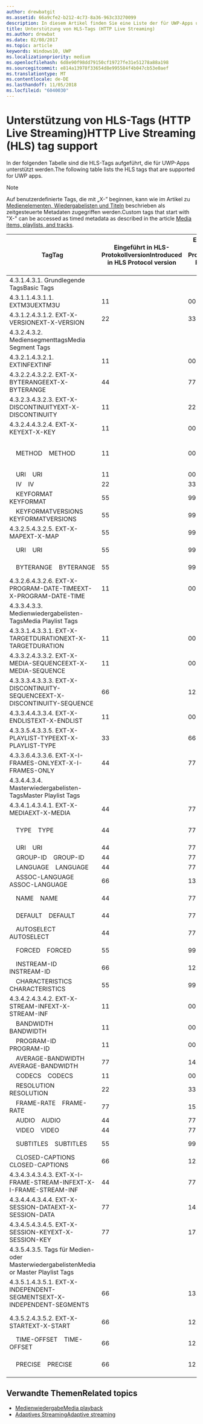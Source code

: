 ```yaml
---
author: drewbatgit
ms.assetid: 66a9cfe2-b212-4c73-8a36-963c33270099
description: In diesem Artikel finden Sie eine Liste der für UWP-Apps unterstützten Tags für das HLS-Protokoll (HTTP Live Streaming).
title: Unterstützung von HLS-Tags (HTTP Live Streaming)
ms.author: drewbat
ms.date: 02/08/2017
ms.topic: article
keywords: Windows10, UWP
ms.localizationpriority: medium
ms.openlocfilehash: 6d8e90f98dd79150cf19727fe31e51278a88a198
ms.sourcegitcommit: e814a13978f33654d8e995584f4b047cb53e0aef
ms.translationtype: MT
ms.contentlocale: de-DE
ms.lasthandoff: 11/05/2018
ms.locfileid: "6040030"
---
```

# <a name="http-live-streaming-hls-tag-support"></a><span data-ttu-id="d66b5-104">Unterstützung von HLS-Tags (HTTP Live Streaming)</span><span class="sxs-lookup"><span data-stu-id="d66b5-104">HTTP Live Streaming (HLS) tag support</span></span>
<span data-ttu-id="d66b5-105">In der folgenden Tabelle sind die HLS-Tags aufgeführt, die für UWP-Apps unterstützt werden.</span><span class="sxs-lookup"><span data-stu-id="d66b5-105">The following table lists the HLS tags that are supported for UWP apps.</span></span>

> [!NOTE] 
> <span data-ttu-id="d66b5-106">Auf benutzerdefinierte Tags, die mit „X-” beginnen, kann wie im Artikel zu [Medienelementen, Wiedergabelisten und Titeln](media-playback-with-mediasource.md) beschrieben als zeitgesteuerte Metadaten zugegriffen werden.</span><span class="sxs-lookup"><span data-stu-id="d66b5-106">Custom tags that start with "X-" can be accessed as timed metadata as described in the article [Media items, playlists, and tracks](media-playback-with-mediasource.md).</span></span>

|<span data-ttu-id="d66b5-107">Tag</span><span class="sxs-lookup"><span data-stu-id="d66b5-107">Tag</span></span> |<span data-ttu-id="d66b5-108">Eingeführt in HLS-Protokollversion</span><span class="sxs-lookup"><span data-stu-id="d66b5-108">Introduced in HLS Protocol version</span></span>|<span data-ttu-id="d66b5-109">Entwurfsversion des HLS-Protokolldokuments</span><span class="sxs-lookup"><span data-stu-id="d66b5-109">HLS Protocol Document Draft Version</span></span>|<span data-ttu-id="d66b5-110">Erforderlich auf dem Client</span><span class="sxs-lookup"><span data-stu-id="d66b5-110">Required on Client</span></span>|<span data-ttu-id="d66b5-111">Juliversion von Windows 10</span><span class="sxs-lookup"><span data-stu-id="d66b5-111">July release of Windows 10</span></span>|<span data-ttu-id="d66b5-112">Windows 10, Version 1511</span><span class="sxs-lookup"><span data-stu-id="d66b5-112">Windows 10, Version 1511</span></span>|<span data-ttu-id="d66b5-113">Windows 10, Version 1607</span><span class="sxs-lookup"><span data-stu-id="d66b5-113">Windows 10, Version 1607</span></span> |
|---------------------|-----------|--------------|---------|--------------|-----|-----|
|<span data-ttu-id="d66b5-114">4.3.1.</span><span class="sxs-lookup"><span data-stu-id="d66b5-114">4.3.1.</span></span>  <span data-ttu-id="d66b5-115">Grundlegende Tags</span><span class="sxs-lookup"><span data-stu-id="d66b5-115">Basic Tags</span></span>                 |             |                   |         |             |     |    |
| <span data-ttu-id="d66b5-116">4.3.1.1.</span><span class="sxs-lookup"><span data-stu-id="d66b5-116">4.3.1.1.</span></span>  <span data-ttu-id="d66b5-117">EXTM3U</span><span class="sxs-lookup"><span data-stu-id="d66b5-117">EXTM3U</span></span> |<span data-ttu-id="d66b5-118">1</span><span class="sxs-lookup"><span data-stu-id="d66b5-118">1</span></span>|<span data-ttu-id="d66b5-119">0</span><span class="sxs-lookup"><span data-stu-id="d66b5-119">0</span></span>|<span data-ttu-id="d66b5-120">ERFORDERLICH</span><span class="sxs-lookup"><span data-stu-id="d66b5-120">REQUIRED</span></span>|<span data-ttu-id="d66b5-121">Unterstützt</span><span class="sxs-lookup"><span data-stu-id="d66b5-121">Supported</span></span>|<span data-ttu-id="d66b5-122">Unterstützt</span><span class="sxs-lookup"><span data-stu-id="d66b5-122">Supported</span></span>|<span data-ttu-id="d66b5-123">Unterstützt</span><span class="sxs-lookup"><span data-stu-id="d66b5-123">Supported</span></span>|
| <span data-ttu-id="d66b5-124">4.3.1.2.</span><span class="sxs-lookup"><span data-stu-id="d66b5-124">4.3.1.2.</span></span>  <span data-ttu-id="d66b5-125">EXT-X-VERSION</span><span class="sxs-lookup"><span data-stu-id="d66b5-125">EXT-X-VERSION</span></span> |<span data-ttu-id="d66b5-126">2</span><span class="sxs-lookup"><span data-stu-id="d66b5-126">2</span></span>|<span data-ttu-id="d66b5-127">3</span><span class="sxs-lookup"><span data-stu-id="d66b5-127">3</span></span>|<span data-ttu-id="d66b5-128">ERFORDERLICH</span><span class="sxs-lookup"><span data-stu-id="d66b5-128">REQUIRED</span></span>|<span data-ttu-id="d66b5-129">Unterstützt</span><span class="sxs-lookup"><span data-stu-id="d66b5-129">Supported</span></span>|<span data-ttu-id="d66b5-130">Unterstützt</span><span class="sxs-lookup"><span data-stu-id="d66b5-130">Supported</span></span>|<span data-ttu-id="d66b5-131">Unterstützt</span><span class="sxs-lookup"><span data-stu-id="d66b5-131">Supported</span></span>
|<span data-ttu-id="d66b5-132">4.3.2.</span><span class="sxs-lookup"><span data-stu-id="d66b5-132">4.3.2.</span></span>  <span data-ttu-id="d66b5-133">Mediensegmenttags</span><span class="sxs-lookup"><span data-stu-id="d66b5-133">Media Segment Tags</span></span>                 |             |                   |         |             |     |    | 
| <span data-ttu-id="d66b5-134">4.3.2.1.</span><span class="sxs-lookup"><span data-stu-id="d66b5-134">4.3.2.1.</span></span>  <span data-ttu-id="d66b5-135">EXTINF</span><span class="sxs-lookup"><span data-stu-id="d66b5-135">EXTINF</span></span>  |<span data-ttu-id="d66b5-136">1</span><span class="sxs-lookup"><span data-stu-id="d66b5-136">1</span></span>|<span data-ttu-id="d66b5-137">0</span><span class="sxs-lookup"><span data-stu-id="d66b5-137">0</span></span>|<span data-ttu-id="d66b5-138">ERFORDERLICH</span><span class="sxs-lookup"><span data-stu-id="d66b5-138">REQUIRED</span></span>|<span data-ttu-id="d66b5-139">Unterstützt</span><span class="sxs-lookup"><span data-stu-id="d66b5-139">Supported</span></span>|<span data-ttu-id="d66b5-140">Unterstützt</span><span class="sxs-lookup"><span data-stu-id="d66b5-140">Supported</span></span>|<span data-ttu-id="d66b5-141">Unterstützt</span><span class="sxs-lookup"><span data-stu-id="d66b5-141">Supported</span></span>
| <span data-ttu-id="d66b5-142">4.3.2.2.</span><span class="sxs-lookup"><span data-stu-id="d66b5-142">4.3.2.2.</span></span>  <span data-ttu-id="d66b5-143">EXT-X-BYTERANGE</span><span class="sxs-lookup"><span data-stu-id="d66b5-143">EXT-X-BYTERANGE</span></span> |<span data-ttu-id="d66b5-144">4</span><span class="sxs-lookup"><span data-stu-id="d66b5-144">4</span></span>|<span data-ttu-id="d66b5-145">7</span><span class="sxs-lookup"><span data-stu-id="d66b5-145">7</span></span>|<span data-ttu-id="d66b5-146">OPTIONAL</span><span class="sxs-lookup"><span data-stu-id="d66b5-146">OPTIONAL</span></span>|<span data-ttu-id="d66b5-147">Unterstützt</span><span class="sxs-lookup"><span data-stu-id="d66b5-147">Supported</span></span>|<span data-ttu-id="d66b5-148">Unterstützt</span><span class="sxs-lookup"><span data-stu-id="d66b5-148">Supported</span></span>|<span data-ttu-id="d66b5-149">Unterstützt</span><span class="sxs-lookup"><span data-stu-id="d66b5-149">Supported</span></span>|
| <span data-ttu-id="d66b5-150">4.3.2.3.</span><span class="sxs-lookup"><span data-stu-id="d66b5-150">4.3.2.3.</span></span>  <span data-ttu-id="d66b5-151">EXT-X-DISCONTINUITY</span><span class="sxs-lookup"><span data-stu-id="d66b5-151">EXT-X-DISCONTINUITY</span></span> |<span data-ttu-id="d66b5-152">1</span><span class="sxs-lookup"><span data-stu-id="d66b5-152">1</span></span>|<span data-ttu-id="d66b5-153">2</span><span class="sxs-lookup"><span data-stu-id="d66b5-153">2</span></span>|<span data-ttu-id="d66b5-154">OPTIONAL</span><span class="sxs-lookup"><span data-stu-id="d66b5-154">OPTIONAL</span></span>|<span data-ttu-id="d66b5-155">Unterstützt</span><span class="sxs-lookup"><span data-stu-id="d66b5-155">Supported</span></span>|<span data-ttu-id="d66b5-156">Unterstützt</span><span class="sxs-lookup"><span data-stu-id="d66b5-156">Supported</span></span>|<span data-ttu-id="d66b5-157">Unterstützt</span><span class="sxs-lookup"><span data-stu-id="d66b5-157">Supported</span></span>|
| <span data-ttu-id="d66b5-158">4.3.2.4.</span><span class="sxs-lookup"><span data-stu-id="d66b5-158">4.3.2.4.</span></span>  <span data-ttu-id="d66b5-159">EXT-X-KEY</span><span class="sxs-lookup"><span data-stu-id="d66b5-159">EXT-X-KEY</span></span> |<span data-ttu-id="d66b5-160">1</span><span class="sxs-lookup"><span data-stu-id="d66b5-160">1</span></span>|<span data-ttu-id="d66b5-161">0</span><span class="sxs-lookup"><span data-stu-id="d66b5-161">0</span></span>|<span data-ttu-id="d66b5-162">OPTIONAL</span><span class="sxs-lookup"><span data-stu-id="d66b5-162">OPTIONAL</span></span>|<span data-ttu-id="d66b5-163">Unterstützt</span><span class="sxs-lookup"><span data-stu-id="d66b5-163">Supported</span></span>|<span data-ttu-id="d66b5-164">Unterstützt</span><span class="sxs-lookup"><span data-stu-id="d66b5-164">Supported</span></span>|<span data-ttu-id="d66b5-165">Unterstützt</span><span class="sxs-lookup"><span data-stu-id="d66b5-165">Supported</span></span>|
|<span data-ttu-id="d66b5-166">&nbsp;&nbsp;&nbsp; METHOD</span><span class="sxs-lookup"><span data-stu-id="d66b5-166">&nbsp;&nbsp;&nbsp; METHOD</span></span>|<span data-ttu-id="d66b5-167">1</span><span class="sxs-lookup"><span data-stu-id="d66b5-167">1</span></span>|<span data-ttu-id="d66b5-168">0</span><span class="sxs-lookup"><span data-stu-id="d66b5-168">0</span></span>|<span data-ttu-id="d66b5-169">Attribut</span><span class="sxs-lookup"><span data-stu-id="d66b5-169">Attribute</span></span>|<span data-ttu-id="d66b5-170">„NONE, AES-128”</span><span class="sxs-lookup"><span data-stu-id="d66b5-170">"NONE, AES-128"</span></span>|<span data-ttu-id="d66b5-171">„NONE, AES-128”</span><span class="sxs-lookup"><span data-stu-id="d66b5-171">"NONE, AES-128"</span></span>|<span data-ttu-id="d66b5-172">„NONE, AES-128, SAMPLE-AES”</span><span class="sxs-lookup"><span data-stu-id="d66b5-172">"NONE, AES-128, SAMPLE-AES"</span></span>|
|<span data-ttu-id="d66b5-173">&nbsp;&nbsp;&nbsp; URI</span><span class="sxs-lookup"><span data-stu-id="d66b5-173">&nbsp;&nbsp;&nbsp; URI</span></span>|<span data-ttu-id="d66b5-174">1</span><span class="sxs-lookup"><span data-stu-id="d66b5-174">1</span></span>|<span data-ttu-id="d66b5-175">0</span><span class="sxs-lookup"><span data-stu-id="d66b5-175">0</span></span>|<span data-ttu-id="d66b5-176">Attribut</span><span class="sxs-lookup"><span data-stu-id="d66b5-176">Attribute</span></span>|<span data-ttu-id="d66b5-177">Unterstützt</span><span class="sxs-lookup"><span data-stu-id="d66b5-177">Supported</span></span>|<span data-ttu-id="d66b5-178">Unterstützt</span><span class="sxs-lookup"><span data-stu-id="d66b5-178">Supported</span></span>|<span data-ttu-id="d66b5-179">Unterstützt</span><span class="sxs-lookup"><span data-stu-id="d66b5-179">Supported</span></span>|
|<span data-ttu-id="d66b5-180">&nbsp;&nbsp;&nbsp; IV</span><span class="sxs-lookup"><span data-stu-id="d66b5-180">&nbsp;&nbsp;&nbsp; IV</span></span>|<span data-ttu-id="d66b5-181">2</span><span class="sxs-lookup"><span data-stu-id="d66b5-181">2</span></span>|<span data-ttu-id="d66b5-182">3</span><span class="sxs-lookup"><span data-stu-id="d66b5-182">3</span></span>|<span data-ttu-id="d66b5-183">Attribut</span><span class="sxs-lookup"><span data-stu-id="d66b5-183">Attribute</span></span>|<span data-ttu-id="d66b5-184">Unterstützt</span><span class="sxs-lookup"><span data-stu-id="d66b5-184">Supported</span></span>|<span data-ttu-id="d66b5-185">Unterstützt</span><span class="sxs-lookup"><span data-stu-id="d66b5-185">Supported</span></span>|<span data-ttu-id="d66b5-186">Unterstützt</span><span class="sxs-lookup"><span data-stu-id="d66b5-186">Supported</span></span>|
|<span data-ttu-id="d66b5-187">&nbsp;&nbsp;&nbsp; KEYFORMAT</span><span class="sxs-lookup"><span data-stu-id="d66b5-187">&nbsp;&nbsp;&nbsp; KEYFORMAT</span></span>|<span data-ttu-id="d66b5-188">5</span><span class="sxs-lookup"><span data-stu-id="d66b5-188">5</span></span>|<span data-ttu-id="d66b5-189">9</span><span class="sxs-lookup"><span data-stu-id="d66b5-189">9</span></span>|<span data-ttu-id="d66b5-190">Attribut</span><span class="sxs-lookup"><span data-stu-id="d66b5-190">Attribute</span></span>|<span data-ttu-id="d66b5-191">Nicht unterstützt</span><span class="sxs-lookup"><span data-stu-id="d66b5-191">Not Supported</span></span>|<span data-ttu-id="d66b5-192">Nicht unterstützt</span><span class="sxs-lookup"><span data-stu-id="d66b5-192">Not Supported</span></span>|<span data-ttu-id="d66b5-193">Nicht unterstützt</span><span class="sxs-lookup"><span data-stu-id="d66b5-193">Not Supported</span></span>|
|<span data-ttu-id="d66b5-194">&nbsp;&nbsp;&nbsp; KEYFORMATVERSIONS</span><span class="sxs-lookup"><span data-stu-id="d66b5-194">&nbsp;&nbsp;&nbsp; KEYFORMATVERSIONS</span></span>|<span data-ttu-id="d66b5-195">5</span><span class="sxs-lookup"><span data-stu-id="d66b5-195">5</span></span>|<span data-ttu-id="d66b5-196">9</span><span class="sxs-lookup"><span data-stu-id="d66b5-196">9</span></span>|<span data-ttu-id="d66b5-197">Attribut</span><span class="sxs-lookup"><span data-stu-id="d66b5-197">Attribute</span></span>|<span data-ttu-id="d66b5-198">Nicht unterstützt</span><span class="sxs-lookup"><span data-stu-id="d66b5-198">Not Supported</span></span>|<span data-ttu-id="d66b5-199">Nicht unterstützt</span><span class="sxs-lookup"><span data-stu-id="d66b5-199">Not Supported</span></span>|<span data-ttu-id="d66b5-200">Nicht unterstützt</span><span class="sxs-lookup"><span data-stu-id="d66b5-200">Not Supported</span></span>|
| <span data-ttu-id="d66b5-201">4.3.2.5.</span><span class="sxs-lookup"><span data-stu-id="d66b5-201">4.3.2.5.</span></span>  <span data-ttu-id="d66b5-202">EXT-X-MAP</span><span class="sxs-lookup"><span data-stu-id="d66b5-202">EXT-X-MAP</span></span> |<span data-ttu-id="d66b5-203">5</span><span class="sxs-lookup"><span data-stu-id="d66b5-203">5</span></span>|<span data-ttu-id="d66b5-204">9</span><span class="sxs-lookup"><span data-stu-id="d66b5-204">9</span></span>|<span data-ttu-id="d66b5-205">OPTIONAL</span><span class="sxs-lookup"><span data-stu-id="d66b5-205">OPTIONAL</span></span>|<span data-ttu-id="d66b5-206">Nicht unterstützt</span><span class="sxs-lookup"><span data-stu-id="d66b5-206">Not Supported</span></span>|<span data-ttu-id="d66b5-207">Nicht unterstützt</span><span class="sxs-lookup"><span data-stu-id="d66b5-207">Not Supported</span></span>|<span data-ttu-id="d66b5-208">Nicht unterstützt</span><span class="sxs-lookup"><span data-stu-id="d66b5-208">Not Supported</span></span>|
|<span data-ttu-id="d66b5-209">&nbsp;&nbsp;&nbsp; URI</span><span class="sxs-lookup"><span data-stu-id="d66b5-209">&nbsp;&nbsp;&nbsp; URI</span></span>|<span data-ttu-id="d66b5-210">5</span><span class="sxs-lookup"><span data-stu-id="d66b5-210">5</span></span>|<span data-ttu-id="d66b5-211">9</span><span class="sxs-lookup"><span data-stu-id="d66b5-211">9</span></span>|<span data-ttu-id="d66b5-212">Attribut</span><span class="sxs-lookup"><span data-stu-id="d66b5-212">Attribute</span></span>|<span data-ttu-id="d66b5-213">Nicht unterstützt</span><span class="sxs-lookup"><span data-stu-id="d66b5-213">Not Supported</span></span>|<span data-ttu-id="d66b5-214">Nicht unterstützt</span><span class="sxs-lookup"><span data-stu-id="d66b5-214">Not Supported</span></span>|<span data-ttu-id="d66b5-215">Nicht unterstützt</span><span class="sxs-lookup"><span data-stu-id="d66b5-215">Not Supported</span></span>|
|<span data-ttu-id="d66b5-216">&nbsp;&nbsp;&nbsp; BYTERANGE</span><span class="sxs-lookup"><span data-stu-id="d66b5-216">&nbsp;&nbsp;&nbsp; BYTERANGE</span></span>|<span data-ttu-id="d66b5-217">5</span><span class="sxs-lookup"><span data-stu-id="d66b5-217">5</span></span>|<span data-ttu-id="d66b5-218">9</span><span class="sxs-lookup"><span data-stu-id="d66b5-218">9</span></span>|<span data-ttu-id="d66b5-219">Attribut</span><span class="sxs-lookup"><span data-stu-id="d66b5-219">Attribute</span></span>|<span data-ttu-id="d66b5-220">Nicht unterstützt</span><span class="sxs-lookup"><span data-stu-id="d66b5-220">Not Supported</span></span>|<span data-ttu-id="d66b5-221">Nicht unterstützt</span><span class="sxs-lookup"><span data-stu-id="d66b5-221">Not Supported</span></span>|<span data-ttu-id="d66b5-222">Nicht unterstützt</span><span class="sxs-lookup"><span data-stu-id="d66b5-222">Not Supported</span></span>|
| <span data-ttu-id="d66b5-223">4.3.2.6.</span><span class="sxs-lookup"><span data-stu-id="d66b5-223">4.3.2.6.</span></span>  <span data-ttu-id="d66b5-224">EXT-X-PROGRAM-DATE-TIME</span><span class="sxs-lookup"><span data-stu-id="d66b5-224">EXT-X-PROGRAM-DATE-TIME</span></span> |<span data-ttu-id="d66b5-225">1</span><span class="sxs-lookup"><span data-stu-id="d66b5-225">1</span></span>|<span data-ttu-id="d66b5-226">0</span><span class="sxs-lookup"><span data-stu-id="d66b5-226">0</span></span>|<span data-ttu-id="d66b5-227">OPTIONAL</span><span class="sxs-lookup"><span data-stu-id="d66b5-227">OPTIONAL</span></span>|<span data-ttu-id="d66b5-228">Nicht unterstützt</span><span class="sxs-lookup"><span data-stu-id="d66b5-228">Not Supported</span></span>|<span data-ttu-id="d66b5-229">Nicht unterstützt</span><span class="sxs-lookup"><span data-stu-id="d66b5-229">Not Supported</span></span>|<span data-ttu-id="d66b5-230">Nicht unterstützt</span><span class="sxs-lookup"><span data-stu-id="d66b5-230">Not Supported</span></span>|
|<span data-ttu-id="d66b5-231">4.3.3.</span><span class="sxs-lookup"><span data-stu-id="d66b5-231">4.3.3.</span></span>  <span data-ttu-id="d66b5-232">Medienwiedergabelisten-Tags</span><span class="sxs-lookup"><span data-stu-id="d66b5-232">Media Playlist Tags</span></span>                 |             |                   |         |             |     |    | 
| <span data-ttu-id="d66b5-233">4.3.3.1.</span><span class="sxs-lookup"><span data-stu-id="d66b5-233">4.3.3.1.</span></span>  <span data-ttu-id="d66b5-234">EXT-X-TARGETDURATION</span><span class="sxs-lookup"><span data-stu-id="d66b5-234">EXT-X-TARGETDURATION</span></span>  |<span data-ttu-id="d66b5-235">1</span><span class="sxs-lookup"><span data-stu-id="d66b5-235">1</span></span>|<span data-ttu-id="d66b5-236">0</span><span class="sxs-lookup"><span data-stu-id="d66b5-236">0</span></span>|<span data-ttu-id="d66b5-237">ERFORDERLICH</span><span class="sxs-lookup"><span data-stu-id="d66b5-237">REQUIRED</span></span>|<span data-ttu-id="d66b5-238">Unterstützt</span><span class="sxs-lookup"><span data-stu-id="d66b5-238">Supported</span></span>|<span data-ttu-id="d66b5-239">Unterstützt</span><span class="sxs-lookup"><span data-stu-id="d66b5-239">Supported</span></span>|<span data-ttu-id="d66b5-240">Unterstützt</span><span class="sxs-lookup"><span data-stu-id="d66b5-240">Supported</span></span>|
| <span data-ttu-id="d66b5-241">4.3.3.2.</span><span class="sxs-lookup"><span data-stu-id="d66b5-241">4.3.3.2.</span></span>  <span data-ttu-id="d66b5-242">EXT-X-MEDIA-SEQUENCE</span><span class="sxs-lookup"><span data-stu-id="d66b5-242">EXT-X-MEDIA-SEQUENCE</span></span>  |<span data-ttu-id="d66b5-243">1</span><span class="sxs-lookup"><span data-stu-id="d66b5-243">1</span></span>|<span data-ttu-id="d66b5-244">0</span><span class="sxs-lookup"><span data-stu-id="d66b5-244">0</span></span>|<span data-ttu-id="d66b5-245">OPTIONAL</span><span class="sxs-lookup"><span data-stu-id="d66b5-245">OPTIONAL</span></span>|<span data-ttu-id="d66b5-246">Unterstützt</span><span class="sxs-lookup"><span data-stu-id="d66b5-246">Supported</span></span>|<span data-ttu-id="d66b5-247">Unterstützt</span><span class="sxs-lookup"><span data-stu-id="d66b5-247">Supported</span></span>|<span data-ttu-id="d66b5-248">Unterstützt</span><span class="sxs-lookup"><span data-stu-id="d66b5-248">Supported</span></span>|
| <span data-ttu-id="d66b5-249">4.3.3.3.</span><span class="sxs-lookup"><span data-stu-id="d66b5-249">4.3.3.3.</span></span>  <span data-ttu-id="d66b5-250">EXT-X-DISCONTINUITY-SEQUENCE</span><span class="sxs-lookup"><span data-stu-id="d66b5-250">EXT-X-DISCONTINUITY-SEQUENCE</span></span>|<span data-ttu-id="d66b5-251">6</span><span class="sxs-lookup"><span data-stu-id="d66b5-251">6</span></span>|<span data-ttu-id="d66b5-252">12</span><span class="sxs-lookup"><span data-stu-id="d66b5-252">12</span></span>|<span data-ttu-id="d66b5-253">OPTIONAL</span><span class="sxs-lookup"><span data-stu-id="d66b5-253">OPTIONAL</span></span>|<span data-ttu-id="d66b5-254">Nicht unterstützt</span><span class="sxs-lookup"><span data-stu-id="d66b5-254">Not Supported</span></span>|<span data-ttu-id="d66b5-255">Nicht unterstützt</span><span class="sxs-lookup"><span data-stu-id="d66b5-255">Not Supported</span></span>|<span data-ttu-id="d66b5-256">Nicht unterstützt</span><span class="sxs-lookup"><span data-stu-id="d66b5-256">Not Supported</span></span>|
| <span data-ttu-id="d66b5-257">4.3.3.4.</span><span class="sxs-lookup"><span data-stu-id="d66b5-257">4.3.3.4.</span></span>  <span data-ttu-id="d66b5-258">EXT-X-ENDLIST</span><span class="sxs-lookup"><span data-stu-id="d66b5-258">EXT-X-ENDLIST</span></span> |<span data-ttu-id="d66b5-259">1</span><span class="sxs-lookup"><span data-stu-id="d66b5-259">1</span></span>|<span data-ttu-id="d66b5-260">0</span><span class="sxs-lookup"><span data-stu-id="d66b5-260">0</span></span>|<span data-ttu-id="d66b5-261">OPTIONAL</span><span class="sxs-lookup"><span data-stu-id="d66b5-261">OPTIONAL</span></span>|<span data-ttu-id="d66b5-262">Unterstützt</span><span class="sxs-lookup"><span data-stu-id="d66b5-262">Supported</span></span>|<span data-ttu-id="d66b5-263">Unterstützt</span><span class="sxs-lookup"><span data-stu-id="d66b5-263">Supported</span></span>|<span data-ttu-id="d66b5-264">Unterstützt</span><span class="sxs-lookup"><span data-stu-id="d66b5-264">Supported</span></span>|
| <span data-ttu-id="d66b5-265">4.3.3.5.</span><span class="sxs-lookup"><span data-stu-id="d66b5-265">4.3.3.5.</span></span>  <span data-ttu-id="d66b5-266">EXT-X-PLAYLIST-TYPE</span><span class="sxs-lookup"><span data-stu-id="d66b5-266">EXT-X-PLAYLIST-TYPE</span></span> |<span data-ttu-id="d66b5-267">3</span><span class="sxs-lookup"><span data-stu-id="d66b5-267">3</span></span>|<span data-ttu-id="d66b5-268">6</span><span class="sxs-lookup"><span data-stu-id="d66b5-268">6</span></span>|<span data-ttu-id="d66b5-269">OPTIONAL</span><span class="sxs-lookup"><span data-stu-id="d66b5-269">OPTIONAL</span></span>|<span data-ttu-id="d66b5-270">Unterstützt</span><span class="sxs-lookup"><span data-stu-id="d66b5-270">Supported</span></span>|<span data-ttu-id="d66b5-271">Unterstützt</span><span class="sxs-lookup"><span data-stu-id="d66b5-271">Supported</span></span>|<span data-ttu-id="d66b5-272">Unterstützt</span><span class="sxs-lookup"><span data-stu-id="d66b5-272">Supported</span></span>|
| <span data-ttu-id="d66b5-273">4.3.3.6.</span><span class="sxs-lookup"><span data-stu-id="d66b5-273">4.3.3.6.</span></span>  <span data-ttu-id="d66b5-274">EXT-X-I-FRAMES-ONLY</span><span class="sxs-lookup"><span data-stu-id="d66b5-274">EXT-X-I-FRAMES-ONLY</span></span> |<span data-ttu-id="d66b5-275">4</span><span class="sxs-lookup"><span data-stu-id="d66b5-275">4</span></span>|<span data-ttu-id="d66b5-276">7</span><span class="sxs-lookup"><span data-stu-id="d66b5-276">7</span></span>|<span data-ttu-id="d66b5-277">OPTIONAL</span><span class="sxs-lookup"><span data-stu-id="d66b5-277">OPTIONAL</span></span>|<span data-ttu-id="d66b5-278">Nicht unterstützt</span><span class="sxs-lookup"><span data-stu-id="d66b5-278">Not Supported</span></span>|<span data-ttu-id="d66b5-279">Nicht unterstützt</span><span class="sxs-lookup"><span data-stu-id="d66b5-279">Not Supported</span></span>|<span data-ttu-id="d66b5-280">Nicht unterstützt</span><span class="sxs-lookup"><span data-stu-id="d66b5-280">Not Supported</span></span>|
|<span data-ttu-id="d66b5-281">4.3.4.</span><span class="sxs-lookup"><span data-stu-id="d66b5-281">4.3.4.</span></span>  <span data-ttu-id="d66b5-282">Masterwiedergabelisten-Tags</span><span class="sxs-lookup"><span data-stu-id="d66b5-282">Master Playlist Tags</span></span>                 |             |                   |         |             |     |    |
| <span data-ttu-id="d66b5-283">4.3.4.1.</span><span class="sxs-lookup"><span data-stu-id="d66b5-283">4.3.4.1.</span></span>  <span data-ttu-id="d66b5-284">EXT-X-MEDIA</span><span class="sxs-lookup"><span data-stu-id="d66b5-284">EXT-X-MEDIA</span></span> |<span data-ttu-id="d66b5-285">4</span><span class="sxs-lookup"><span data-stu-id="d66b5-285">4</span></span>|<span data-ttu-id="d66b5-286">7</span><span class="sxs-lookup"><span data-stu-id="d66b5-286">7</span></span>|<span data-ttu-id="d66b5-287">OPTIONAL</span><span class="sxs-lookup"><span data-stu-id="d66b5-287">OPTIONAL</span></span>|<span data-ttu-id="d66b5-288">Unterstützt</span><span class="sxs-lookup"><span data-stu-id="d66b5-288">Supported</span></span>|<span data-ttu-id="d66b5-289">Unterstützt</span><span class="sxs-lookup"><span data-stu-id="d66b5-289">Supported</span></span>|<span data-ttu-id="d66b5-290">Unterstützt</span><span class="sxs-lookup"><span data-stu-id="d66b5-290">Supported</span></span>|
|<span data-ttu-id="d66b5-291">&nbsp;&nbsp;&nbsp;  TYPE</span><span class="sxs-lookup"><span data-stu-id="d66b5-291">&nbsp;&nbsp;&nbsp;  TYPE</span></span>|<span data-ttu-id="d66b5-292">4</span><span class="sxs-lookup"><span data-stu-id="d66b5-292">4</span></span>|<span data-ttu-id="d66b5-293">7</span><span class="sxs-lookup"><span data-stu-id="d66b5-293">7</span></span>|<span data-ttu-id="d66b5-294">Attribut</span><span class="sxs-lookup"><span data-stu-id="d66b5-294">Attribute</span></span>|<span data-ttu-id="d66b5-295">„AUDIO, VIDEO”</span><span class="sxs-lookup"><span data-stu-id="d66b5-295">"AUDIO, VIDEO"</span></span>|<span data-ttu-id="d66b5-296">„AUDIO, VIDEO”</span><span class="sxs-lookup"><span data-stu-id="d66b5-296">"AUDIO, VIDEO"</span></span>|<span data-ttu-id="d66b5-297">„AUDIO, VIDEO, SUBTITLES”</span><span class="sxs-lookup"><span data-stu-id="d66b5-297">"AUDIO, VIDEO, SUBTITLES"</span></span>|
|<span data-ttu-id="d66b5-298">&nbsp;&nbsp;&nbsp;  URI</span><span class="sxs-lookup"><span data-stu-id="d66b5-298">&nbsp;&nbsp;&nbsp;  URI</span></span>|<span data-ttu-id="d66b5-299">4</span><span class="sxs-lookup"><span data-stu-id="d66b5-299">4</span></span>|<span data-ttu-id="d66b5-300">7</span><span class="sxs-lookup"><span data-stu-id="d66b5-300">7</span></span>|<span data-ttu-id="d66b5-301">Attribut</span><span class="sxs-lookup"><span data-stu-id="d66b5-301">Attribute</span></span>|<span data-ttu-id="d66b5-302">Unterstützt</span><span class="sxs-lookup"><span data-stu-id="d66b5-302">Supported</span></span>|<span data-ttu-id="d66b5-303">Unterstützt</span><span class="sxs-lookup"><span data-stu-id="d66b5-303">Supported</span></span>|<span data-ttu-id="d66b5-304">Unterstützt</span><span class="sxs-lookup"><span data-stu-id="d66b5-304">Supported</span></span>|
|<span data-ttu-id="d66b5-305">&nbsp;&nbsp;&nbsp;  GROUP-ID</span><span class="sxs-lookup"><span data-stu-id="d66b5-305">&nbsp;&nbsp;&nbsp;  GROUP-ID</span></span>|<span data-ttu-id="d66b5-306">4</span><span class="sxs-lookup"><span data-stu-id="d66b5-306">4</span></span>|<span data-ttu-id="d66b5-307">7</span><span class="sxs-lookup"><span data-stu-id="d66b5-307">7</span></span>|<span data-ttu-id="d66b5-308">Attribut</span><span class="sxs-lookup"><span data-stu-id="d66b5-308">Attribute</span></span>|<span data-ttu-id="d66b5-309">Unterstützt</span><span class="sxs-lookup"><span data-stu-id="d66b5-309">Supported</span></span>|<span data-ttu-id="d66b5-310">Unterstützt</span><span class="sxs-lookup"><span data-stu-id="d66b5-310">Supported</span></span>|<span data-ttu-id="d66b5-311">Unterstützt</span><span class="sxs-lookup"><span data-stu-id="d66b5-311">Supported</span></span>|
|<span data-ttu-id="d66b5-312">&nbsp;&nbsp;&nbsp;  LANGUAGE</span><span class="sxs-lookup"><span data-stu-id="d66b5-312">&nbsp;&nbsp;&nbsp;  LANGUAGE</span></span>|<span data-ttu-id="d66b5-313">4</span><span class="sxs-lookup"><span data-stu-id="d66b5-313">4</span></span>|<span data-ttu-id="d66b5-314">7</span><span class="sxs-lookup"><span data-stu-id="d66b5-314">7</span></span>|<span data-ttu-id="d66b5-315">Attribut</span><span class="sxs-lookup"><span data-stu-id="d66b5-315">Attribute</span></span>|<span data-ttu-id="d66b5-316">Unterstützt</span><span class="sxs-lookup"><span data-stu-id="d66b5-316">Supported</span></span>|<span data-ttu-id="d66b5-317">Unterstützt</span><span class="sxs-lookup"><span data-stu-id="d66b5-317">Supported</span></span>|<span data-ttu-id="d66b5-318">Unterstützt</span><span class="sxs-lookup"><span data-stu-id="d66b5-318">Supported</span></span>|
|<span data-ttu-id="d66b5-319">&nbsp;&nbsp;&nbsp;  ASSOC-LANGUAGE</span><span class="sxs-lookup"><span data-stu-id="d66b5-319">&nbsp;&nbsp;&nbsp;  ASSOC-LANGUAGE</span></span>|<span data-ttu-id="d66b5-320">6</span><span class="sxs-lookup"><span data-stu-id="d66b5-320">6</span></span>|<span data-ttu-id="d66b5-321">13</span><span class="sxs-lookup"><span data-stu-id="d66b5-321">13</span></span>|<span data-ttu-id="d66b5-322">Attribut</span><span class="sxs-lookup"><span data-stu-id="d66b5-322">Attribute</span></span>|<span data-ttu-id="d66b5-323">Nicht unterstützt</span><span class="sxs-lookup"><span data-stu-id="d66b5-323">Not Supported</span></span>|<span data-ttu-id="d66b5-324">Nicht unterstützt</span><span class="sxs-lookup"><span data-stu-id="d66b5-324">Not Supported</span></span>|<span data-ttu-id="d66b5-325">Nicht unterstützt</span><span class="sxs-lookup"><span data-stu-id="d66b5-325">Not Supported</span></span>|
|<span data-ttu-id="d66b5-326">&nbsp;&nbsp;&nbsp;  NAME</span><span class="sxs-lookup"><span data-stu-id="d66b5-326">&nbsp;&nbsp;&nbsp;  NAME</span></span>|<span data-ttu-id="d66b5-327">4</span><span class="sxs-lookup"><span data-stu-id="d66b5-327">4</span></span>|<span data-ttu-id="d66b5-328">7</span><span class="sxs-lookup"><span data-stu-id="d66b5-328">7</span></span>|<span data-ttu-id="d66b5-329">Attribut</span><span class="sxs-lookup"><span data-stu-id="d66b5-329">Attribute</span></span>|<span data-ttu-id="d66b5-330">Nicht unterstützt</span><span class="sxs-lookup"><span data-stu-id="d66b5-330">Not Supported</span></span>|<span data-ttu-id="d66b5-331">Nicht unterstützt</span><span class="sxs-lookup"><span data-stu-id="d66b5-331">Not Supported</span></span>|<span data-ttu-id="d66b5-332">Unterstützt</span><span class="sxs-lookup"><span data-stu-id="d66b5-332">Supported</span></span>|
|<span data-ttu-id="d66b5-333">&nbsp;&nbsp;&nbsp;  DEFAULT</span><span class="sxs-lookup"><span data-stu-id="d66b5-333">&nbsp;&nbsp;&nbsp;  DEFAULT</span></span>|<span data-ttu-id="d66b5-334">4</span><span class="sxs-lookup"><span data-stu-id="d66b5-334">4</span></span>|<span data-ttu-id="d66b5-335">7</span><span class="sxs-lookup"><span data-stu-id="d66b5-335">7</span></span>|<span data-ttu-id="d66b5-336">Attribut</span><span class="sxs-lookup"><span data-stu-id="d66b5-336">Attribute</span></span>|<span data-ttu-id="d66b5-337">Nicht unterstützt</span><span class="sxs-lookup"><span data-stu-id="d66b5-337">Not Supported</span></span>|<span data-ttu-id="d66b5-338">Nicht unterstützt</span><span class="sxs-lookup"><span data-stu-id="d66b5-338">Not Supported</span></span>|<span data-ttu-id="d66b5-339">Nicht unterstützt</span><span class="sxs-lookup"><span data-stu-id="d66b5-339">Not Supported</span></span>|
|<span data-ttu-id="d66b5-340">&nbsp;&nbsp;&nbsp;  AUTOSELECT</span><span class="sxs-lookup"><span data-stu-id="d66b5-340">&nbsp;&nbsp;&nbsp;  AUTOSELECT</span></span>|<span data-ttu-id="d66b5-341">4</span><span class="sxs-lookup"><span data-stu-id="d66b5-341">4</span></span>|<span data-ttu-id="d66b5-342">7</span><span class="sxs-lookup"><span data-stu-id="d66b5-342">7</span></span>|<span data-ttu-id="d66b5-343">Attribut</span><span class="sxs-lookup"><span data-stu-id="d66b5-343">Attribute</span></span>|<span data-ttu-id="d66b5-344">Nicht unterstützt</span><span class="sxs-lookup"><span data-stu-id="d66b5-344">Not Supported</span></span>|<span data-ttu-id="d66b5-345">Nicht unterstützt</span><span class="sxs-lookup"><span data-stu-id="d66b5-345">Not Supported</span></span>|<span data-ttu-id="d66b5-346">Nicht unterstützt</span><span class="sxs-lookup"><span data-stu-id="d66b5-346">Not Supported</span></span>|
|<span data-ttu-id="d66b5-347">&nbsp;&nbsp;&nbsp;  FORCED</span><span class="sxs-lookup"><span data-stu-id="d66b5-347">&nbsp;&nbsp;&nbsp;  FORCED</span></span>|<span data-ttu-id="d66b5-348">5</span><span class="sxs-lookup"><span data-stu-id="d66b5-348">5</span></span>|<span data-ttu-id="d66b5-349">9</span><span class="sxs-lookup"><span data-stu-id="d66b5-349">9</span></span>|<span data-ttu-id="d66b5-350">Attribut</span><span class="sxs-lookup"><span data-stu-id="d66b5-350">Attribute</span></span>|<span data-ttu-id="d66b5-351">Nicht unterstützt</span><span class="sxs-lookup"><span data-stu-id="d66b5-351">Not Supported</span></span>|<span data-ttu-id="d66b5-352">Nicht unterstützt</span><span class="sxs-lookup"><span data-stu-id="d66b5-352">Not Supported</span></span>|<span data-ttu-id="d66b5-353">Nicht unterstützt</span><span class="sxs-lookup"><span data-stu-id="d66b5-353">Not Supported</span></span>|
|<span data-ttu-id="d66b5-354">&nbsp;&nbsp;&nbsp;  INSTREAM-ID</span><span class="sxs-lookup"><span data-stu-id="d66b5-354">&nbsp;&nbsp;&nbsp;  INSTREAM-ID</span></span>|<span data-ttu-id="d66b5-355">6</span><span class="sxs-lookup"><span data-stu-id="d66b5-355">6</span></span>|<span data-ttu-id="d66b5-356">12</span><span class="sxs-lookup"><span data-stu-id="d66b5-356">12</span></span>|<span data-ttu-id="d66b5-357">Attribut</span><span class="sxs-lookup"><span data-stu-id="d66b5-357">Attribute</span></span>|<span data-ttu-id="d66b5-358">Nicht unterstützt</span><span class="sxs-lookup"><span data-stu-id="d66b5-358">Not Supported</span></span>|<span data-ttu-id="d66b5-359">Nicht unterstützt</span><span class="sxs-lookup"><span data-stu-id="d66b5-359">Not Supported</span></span>|<span data-ttu-id="d66b5-360">Nicht unterstützt</span><span class="sxs-lookup"><span data-stu-id="d66b5-360">Not Supported</span></span>|
|<span data-ttu-id="d66b5-361">&nbsp;&nbsp;&nbsp;  CHARACTERISTICS</span><span class="sxs-lookup"><span data-stu-id="d66b5-361">&nbsp;&nbsp;&nbsp;  CHARACTERISTICS</span></span>|<span data-ttu-id="d66b5-362">5</span><span class="sxs-lookup"><span data-stu-id="d66b5-362">5</span></span>|<span data-ttu-id="d66b5-363">9</span><span class="sxs-lookup"><span data-stu-id="d66b5-363">9</span></span>|<span data-ttu-id="d66b5-364">Attribut</span><span class="sxs-lookup"><span data-stu-id="d66b5-364">Attribute</span></span>|<span data-ttu-id="d66b5-365">Nicht unterstützt</span><span class="sxs-lookup"><span data-stu-id="d66b5-365">Not Supported</span></span>|<span data-ttu-id="d66b5-366">Nicht unterstützt</span><span class="sxs-lookup"><span data-stu-id="d66b5-366">Not Supported</span></span>|<span data-ttu-id="d66b5-367">Nicht unterstützt</span><span class="sxs-lookup"><span data-stu-id="d66b5-367">Not Supported</span></span>|
| <span data-ttu-id="d66b5-368">4.3.4.2.</span><span class="sxs-lookup"><span data-stu-id="d66b5-368">4.3.4.2.</span></span>  <span data-ttu-id="d66b5-369">EXT-X-STREAM-INF</span><span class="sxs-lookup"><span data-stu-id="d66b5-369">EXT-X-STREAM-INF</span></span>  |<span data-ttu-id="d66b5-370">1</span><span class="sxs-lookup"><span data-stu-id="d66b5-370">1</span></span>|<span data-ttu-id="d66b5-371">0</span><span class="sxs-lookup"><span data-stu-id="d66b5-371">0</span></span>|<span data-ttu-id="d66b5-372">ERFORDERLICH</span><span class="sxs-lookup"><span data-stu-id="d66b5-372">REQUIRED</span></span>|<span data-ttu-id="d66b5-373">Unterstützt</span><span class="sxs-lookup"><span data-stu-id="d66b5-373">Supported</span></span>|<span data-ttu-id="d66b5-374">Unterstützt</span><span class="sxs-lookup"><span data-stu-id="d66b5-374">Supported</span></span>|<span data-ttu-id="d66b5-375">Unterstützt</span><span class="sxs-lookup"><span data-stu-id="d66b5-375">Supported</span></span>|
|<span data-ttu-id="d66b5-376">&nbsp;&nbsp;&nbsp;  BANDWIDTH</span><span class="sxs-lookup"><span data-stu-id="d66b5-376">&nbsp;&nbsp;&nbsp;  BANDWIDTH</span></span>|<span data-ttu-id="d66b5-377">1</span><span class="sxs-lookup"><span data-stu-id="d66b5-377">1</span></span>|<span data-ttu-id="d66b5-378">0</span><span class="sxs-lookup"><span data-stu-id="d66b5-378">0</span></span>|<span data-ttu-id="d66b5-379">Attribut</span><span class="sxs-lookup"><span data-stu-id="d66b5-379">Attribute</span></span>|<span data-ttu-id="d66b5-380">Unterstützt</span><span class="sxs-lookup"><span data-stu-id="d66b5-380">Supported</span></span>|<span data-ttu-id="d66b5-381">Unterstützt</span><span class="sxs-lookup"><span data-stu-id="d66b5-381">Supported</span></span>|<span data-ttu-id="d66b5-382">Unterstützt</span><span class="sxs-lookup"><span data-stu-id="d66b5-382">Supported</span></span>|
|<span data-ttu-id="d66b5-383">&nbsp;&nbsp;&nbsp;  PROGRAM-ID</span><span class="sxs-lookup"><span data-stu-id="d66b5-383">&nbsp;&nbsp;&nbsp;  PROGRAM-ID</span></span>|<span data-ttu-id="d66b5-384">1</span><span class="sxs-lookup"><span data-stu-id="d66b5-384">1</span></span>|<span data-ttu-id="d66b5-385">0</span><span class="sxs-lookup"><span data-stu-id="d66b5-385">0</span></span>|<span data-ttu-id="d66b5-386">Attribut</span><span class="sxs-lookup"><span data-stu-id="d66b5-386">Attribute</span></span>|<span data-ttu-id="d66b5-387">Nicht verfügbar</span><span class="sxs-lookup"><span data-stu-id="d66b5-387">NA</span></span>|<span data-ttu-id="d66b5-388">Nicht verfügbar</span><span class="sxs-lookup"><span data-stu-id="d66b5-388">NA</span></span>|<span data-ttu-id="d66b5-389">Nicht verfügbar</span><span class="sxs-lookup"><span data-stu-id="d66b5-389">NA</span></span>|
|<span data-ttu-id="d66b5-390">&nbsp;&nbsp;&nbsp;  AVERAGE-BANDWIDTH</span><span class="sxs-lookup"><span data-stu-id="d66b5-390">&nbsp;&nbsp;&nbsp;  AVERAGE-BANDWIDTH</span></span>|<span data-ttu-id="d66b5-391">7</span><span class="sxs-lookup"><span data-stu-id="d66b5-391">7</span></span>|<span data-ttu-id="d66b5-392">14</span><span class="sxs-lookup"><span data-stu-id="d66b5-392">14</span></span>|<span data-ttu-id="d66b5-393">Attribut</span><span class="sxs-lookup"><span data-stu-id="d66b5-393">Attribute</span></span>|<span data-ttu-id="d66b5-394">Nicht unterstützt</span><span class="sxs-lookup"><span data-stu-id="d66b5-394">Not Supported</span></span>|<span data-ttu-id="d66b5-395">Nicht unterstützt</span><span class="sxs-lookup"><span data-stu-id="d66b5-395">Not Supported</span></span>|<span data-ttu-id="d66b5-396">Nicht unterstützt</span><span class="sxs-lookup"><span data-stu-id="d66b5-396">Not Supported</span></span>|
|<span data-ttu-id="d66b5-397">&nbsp;&nbsp;&nbsp;  CODECS</span><span class="sxs-lookup"><span data-stu-id="d66b5-397">&nbsp;&nbsp;&nbsp;  CODECS</span></span>|<span data-ttu-id="d66b5-398">1</span><span class="sxs-lookup"><span data-stu-id="d66b5-398">1</span></span>|<span data-ttu-id="d66b5-399">0</span><span class="sxs-lookup"><span data-stu-id="d66b5-399">0</span></span>|<span data-ttu-id="d66b5-400">Attribut</span><span class="sxs-lookup"><span data-stu-id="d66b5-400">Attribute</span></span>|<span data-ttu-id="d66b5-401">Unterstützt</span><span class="sxs-lookup"><span data-stu-id="d66b5-401">Supported</span></span>|<span data-ttu-id="d66b5-402">Unterstützt</span><span class="sxs-lookup"><span data-stu-id="d66b5-402">Supported</span></span>|<span data-ttu-id="d66b5-403">Unterstützt</span><span class="sxs-lookup"><span data-stu-id="d66b5-403">Supported</span></span>|
|<span data-ttu-id="d66b5-404">&nbsp;&nbsp;&nbsp;  RESOLUTION</span><span class="sxs-lookup"><span data-stu-id="d66b5-404">&nbsp;&nbsp;&nbsp;  RESOLUTION</span></span>|<span data-ttu-id="d66b5-405">2</span><span class="sxs-lookup"><span data-stu-id="d66b5-405">2</span></span>|<span data-ttu-id="d66b5-406">3</span><span class="sxs-lookup"><span data-stu-id="d66b5-406">3</span></span>|<span data-ttu-id="d66b5-407">Attribut</span><span class="sxs-lookup"><span data-stu-id="d66b5-407">Attribute</span></span>|<span data-ttu-id="d66b5-408">Unterstützt</span><span class="sxs-lookup"><span data-stu-id="d66b5-408">Supported</span></span>|<span data-ttu-id="d66b5-409">Unterstützt</span><span class="sxs-lookup"><span data-stu-id="d66b5-409">Supported</span></span>|<span data-ttu-id="d66b5-410">Unterstützt</span><span class="sxs-lookup"><span data-stu-id="d66b5-410">Supported</span></span>|
|<span data-ttu-id="d66b5-411">&nbsp;&nbsp;&nbsp;  FRAME-RATE</span><span class="sxs-lookup"><span data-stu-id="d66b5-411">&nbsp;&nbsp;&nbsp;  FRAME-RATE</span></span>|<span data-ttu-id="d66b5-412">7</span><span class="sxs-lookup"><span data-stu-id="d66b5-412">7</span></span>|<span data-ttu-id="d66b5-413">15</span><span class="sxs-lookup"><span data-stu-id="d66b5-413">15</span></span>|<span data-ttu-id="d66b5-414">Attribut</span><span class="sxs-lookup"><span data-stu-id="d66b5-414">Attribute</span></span>|<span data-ttu-id="d66b5-415">Nicht verfügbar</span><span class="sxs-lookup"><span data-stu-id="d66b5-415">NA</span></span>|<span data-ttu-id="d66b5-416">Nicht verfügbar</span><span class="sxs-lookup"><span data-stu-id="d66b5-416">NA</span></span>|<span data-ttu-id="d66b5-417">Nicht verfügbar</span><span class="sxs-lookup"><span data-stu-id="d66b5-417">NA</span></span>|
|<span data-ttu-id="d66b5-418">&nbsp;&nbsp;&nbsp;  AUDIO</span><span class="sxs-lookup"><span data-stu-id="d66b5-418">&nbsp;&nbsp;&nbsp;  AUDIO</span></span>|<span data-ttu-id="d66b5-419">4</span><span class="sxs-lookup"><span data-stu-id="d66b5-419">4</span></span>|<span data-ttu-id="d66b5-420">7</span><span class="sxs-lookup"><span data-stu-id="d66b5-420">7</span></span>|<span data-ttu-id="d66b5-421">Attribut</span><span class="sxs-lookup"><span data-stu-id="d66b5-421">Attribute</span></span>|<span data-ttu-id="d66b5-422">Unterstützt</span><span class="sxs-lookup"><span data-stu-id="d66b5-422">Supported</span></span>|<span data-ttu-id="d66b5-423">Unterstützt</span><span class="sxs-lookup"><span data-stu-id="d66b5-423">Supported</span></span>|<span data-ttu-id="d66b5-424">Unterstützt</span><span class="sxs-lookup"><span data-stu-id="d66b5-424">Supported</span></span>|
|<span data-ttu-id="d66b5-425">&nbsp;&nbsp;&nbsp;  VIDEO</span><span class="sxs-lookup"><span data-stu-id="d66b5-425">&nbsp;&nbsp;&nbsp;  VIDEO</span></span>|<span data-ttu-id="d66b5-426">4</span><span class="sxs-lookup"><span data-stu-id="d66b5-426">4</span></span>|<span data-ttu-id="d66b5-427">7</span><span class="sxs-lookup"><span data-stu-id="d66b5-427">7</span></span>|<span data-ttu-id="d66b5-428">Attribut</span><span class="sxs-lookup"><span data-stu-id="d66b5-428">Attribute</span></span>|<span data-ttu-id="d66b5-429">Unterstützt</span><span class="sxs-lookup"><span data-stu-id="d66b5-429">Supported</span></span>|<span data-ttu-id="d66b5-430">Unterstützt</span><span class="sxs-lookup"><span data-stu-id="d66b5-430">Supported</span></span>|<span data-ttu-id="d66b5-431">Unterstützt</span><span class="sxs-lookup"><span data-stu-id="d66b5-431">Supported</span></span>|
|<span data-ttu-id="d66b5-432">&nbsp;&nbsp;&nbsp;  SUBTITLES</span><span class="sxs-lookup"><span data-stu-id="d66b5-432">&nbsp;&nbsp;&nbsp;  SUBTITLES</span></span>|<span data-ttu-id="d66b5-433">5</span><span class="sxs-lookup"><span data-stu-id="d66b5-433">5</span></span>|<span data-ttu-id="d66b5-434">9</span><span class="sxs-lookup"><span data-stu-id="d66b5-434">9</span></span>|<span data-ttu-id="d66b5-435">Attribut</span><span class="sxs-lookup"><span data-stu-id="d66b5-435">Attribute</span></span>|<span data-ttu-id="d66b5-436">Nicht unterstützt</span><span class="sxs-lookup"><span data-stu-id="d66b5-436">Not Supported</span></span>|<span data-ttu-id="d66b5-437">Nicht unterstützt</span><span class="sxs-lookup"><span data-stu-id="d66b5-437">Not Supported</span></span>|<span data-ttu-id="d66b5-438">Unterstützt</span><span class="sxs-lookup"><span data-stu-id="d66b5-438">Supported</span></span>|
|<span data-ttu-id="d66b5-439">&nbsp;&nbsp;&nbsp;  CLOSED-CAPTIONS</span><span class="sxs-lookup"><span data-stu-id="d66b5-439">&nbsp;&nbsp;&nbsp;  CLOSED-CAPTIONS</span></span>|<span data-ttu-id="d66b5-440">6</span><span class="sxs-lookup"><span data-stu-id="d66b5-440">6</span></span>|<span data-ttu-id="d66b5-441">12</span><span class="sxs-lookup"><span data-stu-id="d66b5-441">12</span></span>|<span data-ttu-id="d66b5-442">Attribut</span><span class="sxs-lookup"><span data-stu-id="d66b5-442">Attribute</span></span>|<span data-ttu-id="d66b5-443">Nicht unterstützt</span><span class="sxs-lookup"><span data-stu-id="d66b5-443">Not Supported</span></span>|<span data-ttu-id="d66b5-444">Nicht unterstützt</span><span class="sxs-lookup"><span data-stu-id="d66b5-444">Not Supported</span></span>|<span data-ttu-id="d66b5-445">Nicht unterstützt</span><span class="sxs-lookup"><span data-stu-id="d66b5-445">Not Supported</span></span>|
| <span data-ttu-id="d66b5-446">4.3.4.3.</span><span class="sxs-lookup"><span data-stu-id="d66b5-446">4.3.4.3.</span></span>  <span data-ttu-id="d66b5-447">EXT-X-I-FRAME-STREAM-INF</span><span class="sxs-lookup"><span data-stu-id="d66b5-447">EXT-X-I-FRAME-STREAM-INF</span></span>  |<span data-ttu-id="d66b5-448">4</span><span class="sxs-lookup"><span data-stu-id="d66b5-448">4</span></span>|<span data-ttu-id="d66b5-449">7</span><span class="sxs-lookup"><span data-stu-id="d66b5-449">7</span></span>|<span data-ttu-id="d66b5-450">OPTIONAL</span><span class="sxs-lookup"><span data-stu-id="d66b5-450">OPTIONAL</span></span>|<span data-ttu-id="d66b5-451">Nicht unterstützt</span><span class="sxs-lookup"><span data-stu-id="d66b5-451">Not Supported</span></span>|<span data-ttu-id="d66b5-452">Nicht unterstützt</span><span class="sxs-lookup"><span data-stu-id="d66b5-452">Not Supported</span></span>|<span data-ttu-id="d66b5-453">Nicht unterstützt</span><span class="sxs-lookup"><span data-stu-id="d66b5-453">Not Supported</span></span>|
| <span data-ttu-id="d66b5-454">4.3.4.4.</span><span class="sxs-lookup"><span data-stu-id="d66b5-454">4.3.4.4.</span></span>  <span data-ttu-id="d66b5-455">EXT-X-SESSION-DATA</span><span class="sxs-lookup"><span data-stu-id="d66b5-455">EXT-X-SESSION-DATA</span></span>  |<span data-ttu-id="d66b5-456">7</span><span class="sxs-lookup"><span data-stu-id="d66b5-456">7</span></span>|<span data-ttu-id="d66b5-457">14</span><span class="sxs-lookup"><span data-stu-id="d66b5-457">14</span></span>|<span data-ttu-id="d66b5-458">OPTIONAL</span><span class="sxs-lookup"><span data-stu-id="d66b5-458">OPTIONAL</span></span>|<span data-ttu-id="d66b5-459">Nicht unterstützt</span><span class="sxs-lookup"><span data-stu-id="d66b5-459">Not Supported</span></span>|<span data-ttu-id="d66b5-460">Nicht unterstützt</span><span class="sxs-lookup"><span data-stu-id="d66b5-460">Not Supported</span></span>|<span data-ttu-id="d66b5-461">Nicht unterstützt</span><span class="sxs-lookup"><span data-stu-id="d66b5-461">Not Supported</span></span>|
| <span data-ttu-id="d66b5-462">4.3.4.5.</span><span class="sxs-lookup"><span data-stu-id="d66b5-462">4.3.4.5.</span></span>  <span data-ttu-id="d66b5-463">EXT-X-SESSION-KEY</span><span class="sxs-lookup"><span data-stu-id="d66b5-463">EXT-X-SESSION-KEY</span></span> |<span data-ttu-id="d66b5-464">7</span><span class="sxs-lookup"><span data-stu-id="d66b5-464">7</span></span>|<span data-ttu-id="d66b5-465">17</span><span class="sxs-lookup"><span data-stu-id="d66b5-465">17</span></span>|<span data-ttu-id="d66b5-466">OPTIONAL</span><span class="sxs-lookup"><span data-stu-id="d66b5-466">OPTIONAL</span></span>|<span data-ttu-id="d66b5-467">Nicht unterstützt</span><span class="sxs-lookup"><span data-stu-id="d66b5-467">Not Supported</span></span>|<span data-ttu-id="d66b5-468">Nicht unterstützt</span><span class="sxs-lookup"><span data-stu-id="d66b5-468">Not Supported</span></span>|<span data-ttu-id="d66b5-469">Nicht unterstützt</span><span class="sxs-lookup"><span data-stu-id="d66b5-469">Not Supported</span></span>|
|<span data-ttu-id="d66b5-470">4.3.5.</span><span class="sxs-lookup"><span data-stu-id="d66b5-470">4.3.5.</span></span>  <span data-ttu-id="d66b5-471">Tags für Medien- oder Masterwiedergabelisten</span><span class="sxs-lookup"><span data-stu-id="d66b5-471">Media or Master Playlist Tags</span></span>                  |             |                   |         |             |     |    |
| <span data-ttu-id="d66b5-472">4.3.5.1.</span><span class="sxs-lookup"><span data-stu-id="d66b5-472">4.3.5.1.</span></span>  <span data-ttu-id="d66b5-473">EXT-X-INDEPENDENT-SEGMENTS</span><span class="sxs-lookup"><span data-stu-id="d66b5-473">EXT-X-INDEPENDENT-SEGMENTS</span></span> |<span data-ttu-id="d66b5-474">6</span><span class="sxs-lookup"><span data-stu-id="d66b5-474">6</span></span>|<span data-ttu-id="d66b5-475">13</span><span class="sxs-lookup"><span data-stu-id="d66b5-475">13</span></span>|<span data-ttu-id="d66b5-476">OPTIONAL</span><span class="sxs-lookup"><span data-stu-id="d66b5-476">OPTIONAL</span></span>|<span data-ttu-id="d66b5-477">Nicht unterstützt</span><span class="sxs-lookup"><span data-stu-id="d66b5-477">Not Supported</span></span>|<span data-ttu-id="d66b5-478">Unterstützt</span><span class="sxs-lookup"><span data-stu-id="d66b5-478">Supported</span></span>|<span data-ttu-id="d66b5-479">Unterstützt</span><span class="sxs-lookup"><span data-stu-id="d66b5-479">Supported</span></span>|
| <span data-ttu-id="d66b5-480">4.3.5.2.</span><span class="sxs-lookup"><span data-stu-id="d66b5-480">4.3.5.2.</span></span>  <span data-ttu-id="d66b5-481">EXT-X-START</span><span class="sxs-lookup"><span data-stu-id="d66b5-481">EXT-X-START</span></span>  |<span data-ttu-id="d66b5-482">6</span><span class="sxs-lookup"><span data-stu-id="d66b5-482">6</span></span>|<span data-ttu-id="d66b5-483">12</span><span class="sxs-lookup"><span data-stu-id="d66b5-483">12</span></span>|<span data-ttu-id="d66b5-484">OPTIONAL</span><span class="sxs-lookup"><span data-stu-id="d66b5-484">OPTIONAL</span></span>|<span data-ttu-id="d66b5-485">Nicht unterstützt</span><span class="sxs-lookup"><span data-stu-id="d66b5-485">Not Supported</span></span>|<span data-ttu-id="d66b5-486">Teilweise unterstützt</span><span class="sxs-lookup"><span data-stu-id="d66b5-486">Partially Supported</span></span>|<span data-ttu-id="d66b5-487">Teilweise unterstützt</span><span class="sxs-lookup"><span data-stu-id="d66b5-487">Partially Supported</span></span>|
|<span data-ttu-id="d66b5-488">&nbsp;&nbsp;&nbsp;  TIME-OFFSET</span><span class="sxs-lookup"><span data-stu-id="d66b5-488">&nbsp;&nbsp;&nbsp;  TIME-OFFSET</span></span>|<span data-ttu-id="d66b5-489">6</span><span class="sxs-lookup"><span data-stu-id="d66b5-489">6</span></span>|<span data-ttu-id="d66b5-490">12</span><span class="sxs-lookup"><span data-stu-id="d66b5-490">12</span></span>|<span data-ttu-id="d66b5-491">Attribut</span><span class="sxs-lookup"><span data-stu-id="d66b5-491">Attribute</span></span>|<span data-ttu-id="d66b5-492">Nicht unterstützt</span><span class="sxs-lookup"><span data-stu-id="d66b5-492">Not Supported</span></span>|<span data-ttu-id="d66b5-493">Unterstützt</span><span class="sxs-lookup"><span data-stu-id="d66b5-493">Supported</span></span>|<span data-ttu-id="d66b5-494">Unterstützt</span><span class="sxs-lookup"><span data-stu-id="d66b5-494">Supported</span></span>|
|<span data-ttu-id="d66b5-495">&nbsp;&nbsp;&nbsp;  PRECISE</span><span class="sxs-lookup"><span data-stu-id="d66b5-495">&nbsp;&nbsp;&nbsp;  PRECISE</span></span>|<span data-ttu-id="d66b5-496">6</span><span class="sxs-lookup"><span data-stu-id="d66b5-496">6</span></span>|<span data-ttu-id="d66b5-497">12</span><span class="sxs-lookup"><span data-stu-id="d66b5-497">12</span></span>|<span data-ttu-id="d66b5-498">Attribut</span><span class="sxs-lookup"><span data-stu-id="d66b5-498">Attribute</span></span>|<span data-ttu-id="d66b5-499">Nicht unterstützt</span><span class="sxs-lookup"><span data-stu-id="d66b5-499">Not Supported</span></span>|<span data-ttu-id="d66b5-500">„NO“ standardmäßig unterstützt</span><span class="sxs-lookup"><span data-stu-id="d66b5-500">Default "NO" supported</span></span>|<span data-ttu-id="d66b5-501">„NO“ standardmäßig unterstützt</span><span class="sxs-lookup"><span data-stu-id="d66b5-501">Default "NO" supported</span></span>|



## <a name="related-topics"></a><span data-ttu-id="d66b5-502">Verwandte Themen</span><span class="sxs-lookup"><span data-stu-id="d66b5-502">Related topics</span></span>

* [<span data-ttu-id="d66b5-503">Medienwiedergabe</span><span class="sxs-lookup"><span data-stu-id="d66b5-503">Media playback</span></span>](media-playback.md)
* [<span data-ttu-id="d66b5-504">Adaptives Streaming</span><span class="sxs-lookup"><span data-stu-id="d66b5-504">Adaptive streaming</span></span>](adaptive-streaming.md)
 

 




